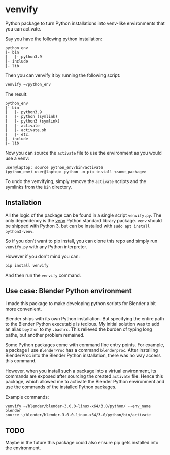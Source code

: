 # venvify
Python package to turn Python installations into venv-like environments that you can activate.

Say you have the following python installation:

```
python_env
|- bin
|   |- python3.9
|- include
|- lib
```

Then you can venvify it by running the following script:
```
venvify ~/python_env
```

The result:
```
python_env
|- bin
|   |- python3.9
|   |- python (symlink)
|   |- python3 (symlink)
|   |- activate
|   |- activate.sh
|   |- etc.
|- include
|- lib
```
Now you can source the `activate` file to use the environment as you would use a venv:
```console
user@laptop: source python_env/bin/activate
(python_env) user@laptop: python -m pip install <some_package>
``` 

To undo the venvifying, simply remove the `activate` scripts and the symlinks from the `bin` directory.

## Installation
All the logic of the package can be found in a single script `venvify.py`.
The only dependency is the [venv](https://docs.python.org/3/library/venv.html) Python standard library package.
`venv` should be shipped with Python 3, but can be installed with `sudo apt install python3-venv`.

So if you don't want to pip install, you can clone this repo and simply run `venvify.py` with any Python interpreter.

However if you don't mind you can:
```
pip install venvify
```
And then run the `venvify` command.

## Use case: Blender Python environment
I made this package to make developing python scripts for Blender a bit more convenient. 

Blender ships with its own Python installation.
But specifying the entire path to the Blender Python executable is tedious.
My initial solution was to add an alias `bpython` to my `.bashrc`. 
This relieved the burden of typing long paths, but another problem remained.

Some Python packages come with command line entry points. For example, a package I use `BlenderProc` has a command `blenderproc`.
After installing BlenderProc into the Blender Python installation, there was no way access this command.

However, when you install such a package into a virtual environment, its commands are exposed after sourcing the created `activate` file.
Hence this package, which allowed me to activate the Blender Python environment and use the commands of the installed Python packages.

Example commands:
```
venvify ~/blender/blender-3.0.0-linux-x64/3.0/python/ --env_name blender
source ~/blender/blender-3.0.0-linux-x64/3.0/python/bin/activate
```

## TODO
Maybe in the future this package could also ensure pip gets installed into the environment.
